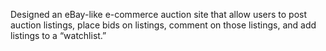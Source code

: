 Designed an eBay-like e-commerce auction site that allow users to post auction listings, place bids on listings, comment on those listings, and add listings to a “watchlist.”
